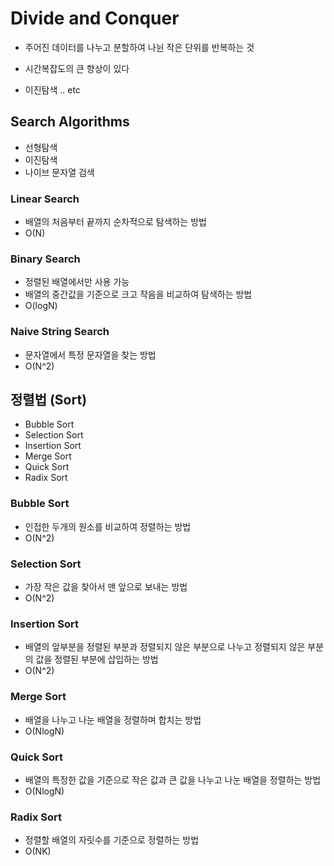 # Divide and Conquer
- 주어진 데이터를 나누고 분할하여 나뉜 작은 단위를 반복하는 것
- 시간복잡도의 큰 향상이 있다

- 이진탐색 .. etc

## Search Algorithms
- 선형탐색
- 이진탐색
- 나이브 문자열 검색

### Linear Search
- 배열의 처음부터 끝까지 순차적으로 탐색하는 방법
- O(N)

### Binary Search
- 정렬된 배열에서만 사용 가능
- 배열의 중간값을 기준으로 크고 작음을 비교하여 탐색하는 방법
- O(logN)

### Naive String Search
- 문자열에서 특정 문자열을 찾는 방법
- O(N^2)

## 정렬법 (Sort)
- Bubble Sort
- Selection Sort
- Insertion Sort
- Merge Sort
- Quick Sort
- Radix Sort

### Bubble Sort
- 인접한 두개의 원소를 비교하여 정렬하는 방법
- O(N^2)

### Selection Sort
- 가장 작은 값을 찾아서 맨 앞으로 보내는 방법
- O(N^2)

### Insertion Sort
- 배열의 앞부분을 정렬된 부분과 정렬되지 않은 부분으로 나누고 정렬되지 않은 부분의 값을 정렬된 부분에 삽입하는 방법
- O(N^2)

### Merge Sort
- 배열을 나누고 나눈 배열을 정렬하며 합치는 방법
- O(NlogN)

### Quick Sort
- 배열의 특정한 값을 기준으로 작은 값과 큰 값을 나누고 나눈 배열을 정렬하는 방법
- O(NlogN)

### Radix Sort
- 정렬할 배열의 자릿수를 기준으로 정렬하는 방법
- O(NK)